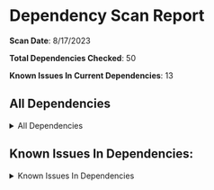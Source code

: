 # Dependency Scan Report

**Scan Date**: 8/17/2023

**Total Dependencies Checked**: 50

**Known Issues In Current Dependencies**: 13



## All Dependencies

<details>
<summary>All Dependencies</summary>

| Dependency | Version |
|------------|---------|
| @openzeppelin/contracts | ^4.8.0 |
| @openzeppelin/contracts-upgradeable | ^4.8.0 |
| @openzeppelin/hardhat-upgrades | ^1.21.0 |
| @solidity-parser/parser | ^0.13.2 |
| ethers | ^5.7.0 |
| hardhat-deploy | ^0.11.14 |
| @commitlint/cli | ^17.0.3 |
| @commitlint/config-conventional | ^17.0.3 |
| @defi-wonderland/smock | ^2.2.0 |
| @nomicfoundation/hardhat-chai-matchers | ^1.0.3 |
| @nomicfoundation/hardhat-network-helpers | ^1.0.4 |
| @nomicfoundation/hardhat-toolbox | ^2.0.0 |
| @nomiclabs/hardhat-ethers | npm:hardhat-deploy-ethers |
| @nomiclabs/hardhat-etherscan | ^3.0.3 |
| @semantic-release/changelog | ^6.0.1 |
| @semantic-release/git | ^10.0.1 |
| @semantic-release/npm | ^9.0.1 |
| @trivago/prettier-plugin-sort-imports | 3.4.0 |
| @typechain/ethers-v5 | ^7.2.0 |
| @typechain/hardhat | ^2.3.1 |
| @types/chai | ^4.3.1 |
| @types/mocha | ^9.1.1 |
| @types/node | ^12.20.50 |
| @typescript-eslint/eslint-plugin | ^5.27.1 |
| @typescript-eslint/parser | ^5.27.1 |
| @venusprotocol/oracle | ^1.6.10 |
| @venusprotocol/venus-protocol | ^0.6.0 |
| @venusprotocol/governance-contracts | ^0.0.2 |
| bignumber.js | 9.0.0 |
| chai | ^4.3.6 |
| dotenv | ^10.0.0 |
| eslint | ^7.32.0 |
| eslint-config-prettier | 8.5.0 |
| eslint-plugin-import | ^2.26.0 |
| eslint-plugin-node | ^11.1.0 |
| eslint-plugin-prettier | 3.4.1 |
| eslint-plugin-promise | ^5.2.0 |
| hardhat | ^2.9.3 |
| hardhat-gas-reporter | ^1.0.8 |
| husky | ^8.0.1 |
| prettier | 2.7.1 |
| prettier-plugin-solidity | 1.0.0-beta.13 |
| semantic-release | ^19.0.3 |
| solhint | ^3.3.7 |
| solidity-coverage | ^0.7.21 |
| solidity-docgen | ^0.6.0-beta.29 |
| solparse | ^2.2.8 |
| ts-node | ^10.7.0 |
| typechain | ^5.2.0 |
| typescript | ^4.6.3 |
</details>



## Known Issues In Dependencies:

<details>
<summary>Known Issues In Dependencies</summary>

| Dependency | Version | Description | Patched Versions | Link |
|------------|---------|-------------|------------------|------|
| @openzeppelin/contracts | ^4.8.0 | ERC2771Context with custom forwarder may lead to zero-valued _msgSender | 4.9.3 | [Details](https://github.com/advisories/GHSA-g4vp-m682-qqmp) |
| @openzeppelin/contracts | ^4.8.0 | MerkleProof multiproofs may allow proving arbitrary leaves for specific trees | 4.9.2 | [Details](https://github.com/advisories/GHSA-wprv-93r4-jj2p) |
| @openzeppelin/contracts | ^4.8.0 | Governor proposal creation may be blocked by frontrunning | 4.9.1 | [Details](https://github.com/advisories/GHSA-5h3x-9wvq-w4m2) |
| @openzeppelin/contracts | ^4.8.0 | TransparentUpgradeableProxy clashing selector calls may not be delegated | 4.8.3 | [Details](https://github.com/advisories/GHSA-mx2q-35m2-x2rh) |
| @openzeppelin/contracts | ^4.8.0 | GovernorCompatibilityBravo may trim proposal calldata | 4.8.3 | [Details](https://github.com/advisories/GHSA-93hq-5wgc-jc82) |
| @openzeppelin/contracts | ^4.8.0 | ERC721Consecutive incorrect balance update with batch of 1 | 4.8.2 | [Details](https://github.com/advisories/GHSA-878m-3g6q-594q) |
| @openzeppelin/contracts-upgradeable | ^4.8.0 | ERC2771Context with custom forwarder may lead to zero-valued _msgSender | 4.9.3 | [Details](https://github.com/advisories/GHSA-g4vp-m682-qqmp) |
| @openzeppelin/contracts-upgradeable | ^4.8.0 | MerkleProof multiproofs may allow proving arbitrary leaves for specific trees | 4.9.2 | [Details](https://github.com/advisories/GHSA-wprv-93r4-jj2p) |
| @openzeppelin/contracts-upgradeable | ^4.8.0 | Governor proposal creation may be blocked by frontrunning | 4.9.1 | [Details](https://github.com/advisories/GHSA-5h3x-9wvq-w4m2) |
| @openzeppelin/contracts-upgradeable | ^4.8.0 | TransparentUpgradeableProxy clashing selector calls may not be delegated | 4.8.3 | [Details](https://github.com/advisories/GHSA-mx2q-35m2-x2rh) |
| @openzeppelin/contracts-upgradeable | ^4.8.0 | GovernorCompatibilityBravo may trim proposal calldata | 4.8.3 | [Details](https://github.com/advisories/GHSA-93hq-5wgc-jc82) |
| @openzeppelin/contracts-upgradeable | ^4.8.0 | ERC721Consecutive incorrect balance update with batch of 1 | 4.8.2 | [Details](https://github.com/advisories/GHSA-878m-3g6q-594q) |
| @openzeppelin/contracts-upgradeable | ^4.8.0 | ERC2771Context with custom forwarder may lead to zero-valued _msgSender | 4.9.3 | [Details](https://github.com/advisories/GHSA-g4vp-m682-qqmp) |
</details>


